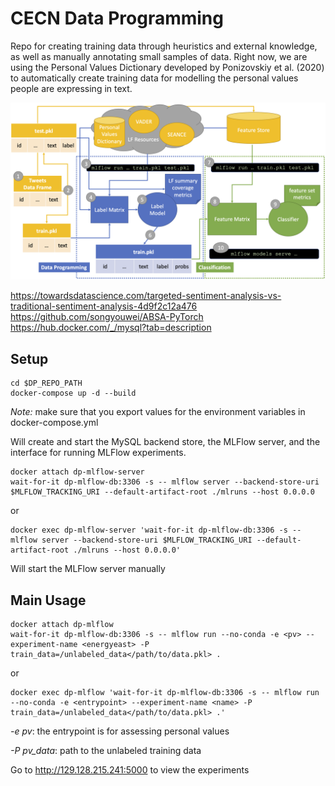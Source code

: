 # CECN Data Programming

Repo for creating training data through heuristics and external knowledge, as well as manually annotating small samples of data. Right now, we are using the Personal Values Dictionary developed by Ponizovskiy et al. (2020) to automatically create training data for
modelling the personal values people are expressing in text.

![Data programming and classification flow.](/graphics/dp_class_flow.png "dp and class flow")

https://towardsdatascience.com/targeted-sentiment-analysis-vs-traditional-sentiment-analysis-4d9f2c12a476
https://github.com/songyouwei/ABSA-PyTorch
https://hub.docker.com/_/mysql?tab=description

## Setup

```shell script
cd $DP_REPO_PATH
docker-compose up -d --build
```
*Note:* make sure that you export values for the environment variables in docker-compose.yml

Will create and start the MySQL backend store, the MLFlow server, and the
interface for running MLFlow experiments.

```shell script
docker attach dp-mlflow-server
wait-for-it dp-mlflow-db:3306 -s -- mlflow server --backend-store-uri $MLFLOW_TRACKING_URI --default-artifact-root ./mlruns --host 0.0.0.0
```
or
```shell script
docker exec dp-mlflow-server 'wait-for-it dp-mlflow-db:3306 -s -- mlflow server --backend-store-uri $MLFLOW_TRACKING_URI --default-artifact-root ./mlruns --host 0.0.0.0'
```
Will start the MLFlow server manually

## Main Usage

```shell script
docker attach dp-mlflow
wait-for-it dp-mlflow-db:3306 -s -- mlflow run --no-conda -e <pv> --experiment-name <energyeast> -P train_data=/unlabeled_data</path/to/data.pkl> .
```
or
```shell script
docker exec dp-mlflow 'wait-for-it dp-mlflow-db:3306 -s -- mlflow run --no-conda -e <entrypoint> --experiment-name <name> -P train_data=/unlabeled_data</path/to/data.pkl> .'
```
*-e pv*: the entrypoint is for assessing personal values

*-P pv_data*: path to the unlabeled training data

Go to http://129.128.215.241:5000 to view the experiments


